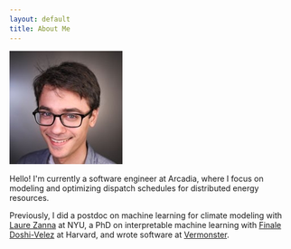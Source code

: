 ```yaml
---
layout: default
title: About Me
---
```


<p class='headshot-wrapper'><img class='headshot' src='headshot.jpg' title='hi!'></p>
<p>
Hello! I'm currently a software engineer at Arcadia, where I focus on modeling and optimizing dispatch schedules for distributed energy resources.
</p>

<p> Previously, I did a postdoc on machine learning for climate modeling with <a href='https://zanna-researchteam.github.io'>Laure Zanna</a> at NYU, a PhD on interpretable machine learning with <a href='https://finale.seas.harvard.edu' target='_blank'>Finale Doshi-Velez</a> at Harvard, and wrote software at <a href='https://www.vermonster.com' target='_blank'>Vermonster</a>.
</p>
